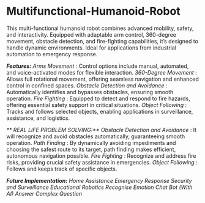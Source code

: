 # Multifunctional-Humanoid-Robot
This multi-functional humanoid robot combines advanced mobility, safety, and interactivity. Equipped with adaptable arm control, 360-degree movement, obstacle detection, and fire-fighting capabilities, it’s designed to handle dynamic environments. Ideal for applications from industrial automation to emergency response.


_**Features:**_
_Arms Movement_ : Control options include manual, automated, and voice-activated modes for flexible interaction.
_360-Degree Movement_ : Allows full rotational movement, offering seamless navigation and enhanced control in confined spaces.
_Obstacle Detection and Avoidance_ : Automatically identifies and bypasses obstacles, ensuring smooth operation.
_Fire Fighting_ : Equipped to detect and respond to fire hazards, offering essential safety support in critical situations.
_Object Following_ : Tracks and follows selected objects, enabling applications in surveillance, assistance, and logistics.


_** REAL LIFE PROBLEM SOLVING:**_
_Obstacle Detection and Avoidance_ : It will recognize and avoid obstacles automatically, guaranteeing smooth operation. 
_Path Finding_ : By dynamically avoiding impediments and choosing the safest route to its target, path finding makes efficient, autonomous navigation possible. 
_Fire Fighting_ : Recognize and address fire risks, providing crucial safety assistance in emergencies.
_Object Following_ : Follows and keeps track of specific objects.


_**Future Implementation:**_
_Home Assistance
Emergency Response
Security and Surveillance
Educational Robotics
Recognise Emotion
Chat Bot (With AI)
Answer Complex Question_

